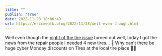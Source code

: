 ```yaml
---
title: ""
publish: "true"
date: 2022-11-28 18:06:49
url: https://ericmwalk.blog/2022/11/28/well-even-though.html
---
```

Well even though the [night of the tire issue](https://ericmwalk.blog/2022/11/26/well-fix-a.html) turned out well, today I got the news from the repair people I needed 4 new tires... 💸 Why can't there be huge cyber Monday discounts on Tires at the local tire place 🤦‍♂️